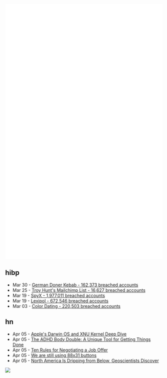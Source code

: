 ![Metrics](https://raw.githubusercontent.com/phixion/phixion/master/metrics.svg)

## hibp

<!--
for https://github.com/phixion/phixion/blob/main/.github/workflows/feeds.yml
-->
<!--START_SECTION:haveibeenpwnd-->
- Mar 30 - [German Doner Kebab - 162,373 breached accounts](https://haveibeenpwned.com/PwnedWebsites#GermanDonerKebab)
- Mar 25 - [Troy Hunt's Mailchimp List - 16,627 breached accounts](https://haveibeenpwned.com/PwnedWebsites#TroyHuntMailchimpList)
- Mar 19 - [SpyX - 1,977,011 breached accounts](https://haveibeenpwned.com/PwnedWebsites#SpyX)
- Mar 19 - [Lexipol - 672,546 breached accounts](https://haveibeenpwned.com/PwnedWebsites#Lexipol)
- Mar 03 - [Color Dating - 220,503 breached accounts](https://haveibeenpwned.com/PwnedWebsites#ColorDating)
<!--END_SECTION:haveibeenpwnd-->

## hn

<!--
for https://github.com/phixion/phixion/blob/main/.github/workflows/feeds.yml
-->
<!--START_SECTION:hn-->
- Apr 05 - [Apple's Darwin OS and XNU Kernel Deep Dive](https://tansanrao.com/blog/2025/04/xnu-kernel-and-darwin-evolution-and-architecture/)
- Apr 05 - [The ADHD Body Double: A Unique Tool for Getting Things Done](https://add.org/the-body-double/)
- Apr 05 - [Ten Rules for Negotiating a Job Offer](https://haseebq.com/my-ten-rules-for-negotiating-a-job-offer/)
- Apr 05 - [We are still using 88x31 buttons](https://ultrasciencelabs.com/lab-notes/why-we-are-still-using-88x31-buttons)
- Apr 05 - [North America Is Dripping from Below, Geoscientists Discover](https://www.jsg.utexas.edu/news/2025/04/north-america-is-dripping-from-below-geoscientists-discover/)
<!--END_SECTION:hn-->

<!--
for https://yhype.me
-->
![](https://hit.yhype.me/github/profile?user_id=13013670)
